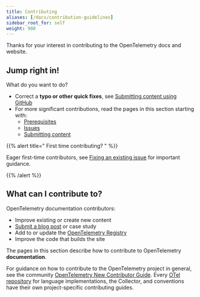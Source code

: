 ```yaml
---
title: Contributing
aliases: [/docs/contribution-guidelines]
sidebar_root_for: self
weight: 980
---
```


Thanks for your interest in contributing to the OpenTelemetry docs and website.

## Jump right in!

What do you want to do?

- Correct a **typo or other quick fixes**, see
  [Submitting content using GitHub](pull-requests/#changes-using-github)
- For more significant contributions, read the pages in this section starting
  with:
  - [Prerequisites]
  - [Issues]
  - [Submitting content]

[Prerequisites]: prerequisites/
[Issues]: issues/
[Submitting content]: pull-requests/

{{% alert title="<i class='far fa-exclamation-triangle'></i> First time contributing? " %}}

Eager first-time contributors, see
[Fixing an existing issue](issues/#fixing-an-existing-issue) for important
guidance.

{{% /alert %}}

## What can I contribute to?

OpenTelemetry documentation contributors:

- Improve existing or create new content
- [Submit a blog post](blog/) or case study
- Add to or update the [OpenTelemetry Registry](/ecosystem/registry/)
- Improve the code that builds the site

The pages in this section describe how to contribute to OpenTelemetry
**documentation**.

For guidance on how to contribute to the OpenTelemetry project in general, see
the community [OpenTelemetry New Contributor Guide]. Every [OTel
repository][org] for language implementations, the Collector, and conventions
have their own project-specific contributing guides.

[OpenTelemetry New Contributor Guide]:
  https://github.com/open-telemetry/community/blob/main/guides/contributor
[org]: https://github.com/open-telemetry

